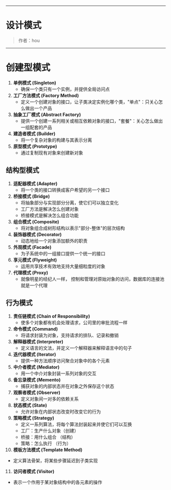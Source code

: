 ------

# 设计模式

> 作者：hou
------
# 创建型模式

1. **单例模式 (Singleton)**
   - 确保一个类只有一个实例，并提供全局访问点
2. **工厂方法模式 (Factory Method)**
   - 定义一个创建对象的接口，让子类决定实例化哪个类，"单点"：只关心怎么做出一个产品
3. **抽象工厂模式 (Abstract Factory)**
   - 提供一个创建一系列相关或相互依赖对象的接口，"套餐"：关心怎么做出一组配套的产品
4. **建造者模式 (Builder)**
   - 将一个复杂对象的构建与其表示分离
5. **原型模式 (Prototype)**
   - 通过复制现有对象来创建新对象

## 结构型模式

1. **适配器模式 (Adapter)**
   - 将一个类的接口转换成客户希望的另一个接口
2. **桥接模式 (Bridge)**
   - 将抽象部分与实现部分分离，使它们可以独立变化
   - 工厂方法是解决怎么创建对象
   - 桥接模式是解决怎么组合功能
3. **组合模式 (Composite)**
   - 将对象组合成树形结构以表示"部分-整体"的层次结构
4. **装饰器模式 (Decorator)**
   - 动态地给一个对象添加额外的职责
5. **外观模式 (Facade)**
   - 为子系统中的一组接口提供一个统一的接口
6. **享元模式 (Flyweight)**
   - 运用共享技术有效地支持大量细粒度的对象
7. **代理模式 (Proxy)**
   - 就像明星的经纪人一样， 控制和管理对原始对象的访问，数据库的连接池就是一个代理

## 行为模式

1. **责任链模式 (Chain of Responsibility)**
   - 使多个对象都有机会处理请求，公司里的审批流程一样
2. **命令模式 (Command)**
   - 将请求封装为对象，支持请求的排队、记录和撤销
3. **解释器模式 (Interpreter)**
   - 定义语言的文法，并定义一个解释器来解释语言中的句子
4. **迭代器模式 (Iterator)**
   - 提供一种方法顺序访问聚合对象中的各个元素
5. **中介者模式 (Mediator)**
   - 用一个中介对象封装一系列对象的交互
6. **备忘录模式 (Memento)**
   - 捕获对象的内部状态并在对象之外保存这个状态
7. **观察者模式 (Observer)**
   - 定义对象间一对多的依赖关系
8. **状态模式 (State)**
   - 允许对象在内部状态改变时改变它的行为
9. **策略模式 (Strategy)**
   - 定义一系列算法，将每个算法封装起来并使它们可以互换
   - 工厂：生产什么对象（创建）
   - 桥接：用什么组合 （结构）
   - 策略：怎么执行 （行为）
10. **模板方法模式 (Template Method)**
   - 定义算法骨架，将某些步骤延迟到子类实现
11. **访问者模式 (Visitor)**
   - 表示一个作用于某对象结构中的各元素的操作
